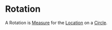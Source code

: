 # Rotation

A Rotation is [Measure](10000021.md) for the [Location](620002.md) on a [Circle](404.md).
